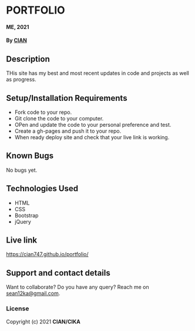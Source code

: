 # PORTFOLIO
#### ME, 2021
#### By **[CIAN](https://github.com/Cian747)**
## Description
THis site has my best and most recent updates in code and projects as well as progress.
## Setup/Installation Requirements
* Fork code to your repo.
* Git clone the code to your computer.
* OPen and update the code to your personal preference and test.
* Create a gh-pages and push it to your repo.
* When ready deploy site and check that your live link is working.

## Known Bugs
No bugs yet.
## Technologies Used
* HTML
* CSS
* Bootstrap
* jQuery

## Live link
https://cian747.github.io/portfolio/

## Support and contact details
Want to collaborate? Do you have any query? Reach me on sean12ka@gmail.com. 
### License

Copyright (c) 2021 **CIAN/CIKA**
